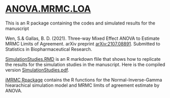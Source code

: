 # [ANOVA.MRMC.LOA](https://github.com/SiWen314/ANOVA.MRMC.LOA)

This is an R package containing the codes and simulated results for the manuscript

Wen, S.& Gallas, B. D. (2021). Three-way Mixed Effect ANOVA to Estimate MRMC Limits of Agreement. arXiv preprint	[arXiv:2107.08891](https://arxiv.org/abs/2107.08891). Submitted to Statistics in Biopharmaceutical Research.
  
[SimulationStudies.RMD](https://github.com/SiWen314/ANOVA.MRMC.LOA/blob/main/inst/extra/SimulationStudies.Rmd) is an R markdown flile that shows how to replicate the results for the simulation studies in the manuscript. Here is the compiled version [SimulationStudies.pdf](https://github.com/SiWen314/ANOVA.MRMC.LOA/blob/main/inst/extra/SimulationStudies.pdf).

[iMRMC Rpackage](https://github.com/DIDSR/iMRMC/tree/master/Rpackage/iMRMC) contains the R functions for the Normal-Inverse-Gamma hiearachical simulation model and MRMC limits of agreement estimate by ANOVA.
